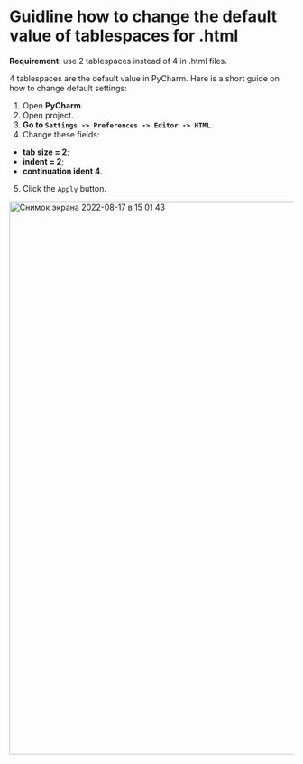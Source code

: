 # Guidline how to change the default value of tablespaces for .html

**Requirement**: use 2 tablespaces instead of 4 in .html files. 

4 tablespaces are the default value in PyCharm. Here is a short guide on how to change default settings: 

1. Open **PyCharm**.
2. Open project.
3. **Go to `Settings -> Preferences -> Editor -> HTML`**.
4. Change these fields: 
  - **tab size = 2**;
  - **indent = 2**;
  - **continuation ident 4**.
5. Click the `Apply` button.

<img width="979" alt="Снимок экрана 2022-08-17 в 15 01 43" src="https://user-images.githubusercontent.com/62181026/185140552-329c3258-f29d-4796-9505-b72eba6874a1.png">
